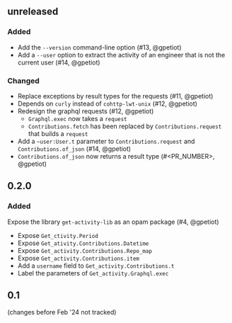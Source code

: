 ## unreleased

### Added

- Add the `--version` command-line option (#13, @gpetiot)
- Add a `--user` option to extract the activity of an engineer that is not the current user (#14, @gpetiot)

### Changed

- Replace exceptions by result types for the requests (#11, @gpetiot)
- Depends on `curly` instead of `cohttp-lwt-unix` (#12, @gpetiot)
- Redesign the graphql requests (#12, @gpetiot)
  + `Graphql.exec` now takes a `request`
  + `Contributions.fetch` has been replaced by `Contributions.request` that builds a `request`
- Add a `~user:User.t` parameter to `Contributions.request` and `Contributions.of_json` (#14, @gpetiot)
- `Contributions.of_json` now returns a result type (#<PR_NUMBER>, @gpetiot)

## 0.2.0

### Added

Expose the library `get-activity-lib` as an opam package (#4, @gpetiot)
- Expose `Get_ctivity.Period`
- Expose `Get_ativity.Contributions.Datetime`
- Expose `Get_activity.Contributions.Repo_map`
- Expose `Get_activity.Contributions.item`
- Add a `username` field to `Get_activity.Contributions.t`
- Label the parameters of `Get_activity.Graphql.exec`

## 0.1

(changes before Feb '24 not tracked)
